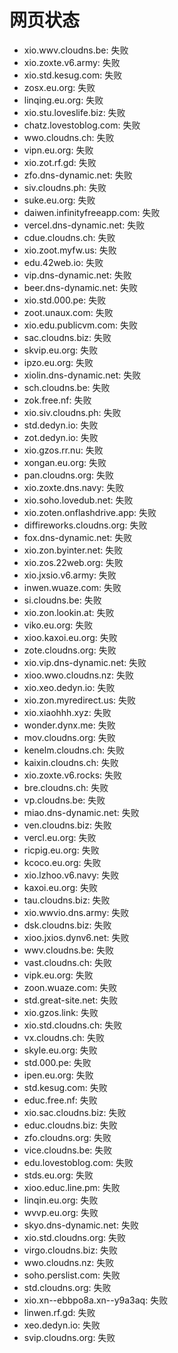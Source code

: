 # 网页状态
- xio.wwv.cloudns.be: 失败
- xio.zoxte.v6.army: 失败
- xio.std.kesug.com: 失败
- zosx.eu.org: 失败
- linqing.eu.org: 失败
- xio.stu.loveslife.biz: 失败
- chatz.lovestoblog.com: 失败
- wwo.cloudns.ch: 失败
- vipn.eu.org: 失败
- xio.zot.rf.gd: 失败
- zfo.dns-dynamic.net: 失败
- siv.cloudns.ph: 失败
- suke.eu.org: 失败
- daiwen.infinityfreeapp.com: 失败
- vercel.dns-dynamic.net: 失败
- cdue.cloudns.ch: 失败
- xio.zoot.myfw.us: 失败
- edu.42web.io: 失败
- vip.dns-dynamic.net: 失败
- beer.dns-dynamic.net: 失败
- xio.std.000.pe: 失败
- zoot.unaux.com: 失败
- xio.edu.publicvm.com: 失败
- sac.cloudns.biz: 失败
- skvip.eu.org: 失败
- ipzo.eu.org: 失败
- xiolin.dns-dynamic.net: 失败
- sch.cloudns.be: 失败
- zok.free.nf: 失败
- xio.siv.cloudns.ph: 失败
- std.dedyn.io: 失败
- zot.dedyn.io: 失败
- xio.gzos.rr.nu: 失败
- xongan.eu.org: 失败
- pan.cloudns.org: 失败
- xio.zoxte.dns.navy: 失败
- xio.soho.lovedub.net: 失败
- xio.zoten.onflashdrive.app: 失败
- diffireworks.cloudns.org: 失败
- fox.dns-dynamic.net: 失败
- xio.zon.byinter.net: 失败
- xio.zos.22web.org: 失败
- xio.jxsio.v6.army: 失败
- inwen.wuaze.com: 失败
- si.cloudns.be: 失败
- xio.zon.lookin.at: 失败
- viko.eu.org: 失败
- xioo.kaxoi.eu.org: 失败
- zote.cloudns.org: 失败
- xio.vip.dns-dynamic.net: 失败
- xioo.wwo.cloudns.nz: 失败
- xio.xeo.dedyn.io: 失败
- xio.zon.myredirect.us: 失败
- xio.xiaohhh.xyz: 失败
- wonder.dynx.me: 失败
- mov.cloudns.org: 失败
- kenelm.cloudns.ch: 失败
- kaixin.cloudns.ch: 失败
- xio.zoxte.v6.rocks: 失败
- bre.cloudns.ch: 失败
- vp.cloudns.be: 失败
- miao.dns-dynamic.net: 失败
- ven.cloudns.biz: 失败
- vercl.eu.org: 失败
- ricpig.eu.org: 失败
- kcoco.eu.org: 失败
- xio.lzhoo.v6.navy: 失败
- kaxoi.eu.org: 失败
- tau.cloudns.biz: 失败
- xio.wwvio.dns.army: 失败
- dsk.cloudns.biz: 失败
- xioo.jxios.dynv6.net: 失败
- wwv.cloudns.be: 失败
- vast.cloudns.ch: 失败
- vipk.eu.org: 失败
- zoon.wuaze.com: 失败
- std.great-site.net: 失败
- xio.gzos.link: 失败
- xio.std.cloudns.ch: 失败
- vx.cloudns.ch: 失败
- skyle.eu.org: 失败
- std.000.pe: 失败
- ipen.eu.org: 失败
- std.kesug.com: 失败
- educ.free.nf: 失败
- xio.sac.cloudns.biz: 失败
- educ.cloudns.biz: 失败
- zfo.cloudns.org: 失败
- vice.cloudns.be: 失败
- edu.lovestoblog.com: 失败
- stds.eu.org: 失败
- xioo.educ.line.pm: 失败
- linqin.eu.org: 失败
- wvvp.eu.org: 失败
- skyo.dns-dynamic.net: 失败
- xio.std.cloudns.org: 失败
- virgo.cloudns.biz: 失败
- wwo.cloudns.nz: 失败
- soho.perslist.com: 失败
- std.cloudns.org: 失败
- xio.xn--ebbpo8a.xn--y9a3aq: 失败
- linwen.rf.gd: 失败
- xeo.dedyn.io: 失败
- svip.cloudns.org: 失败
